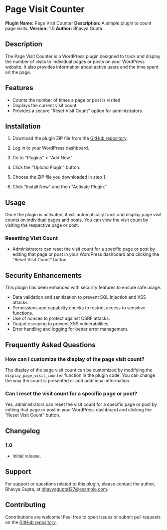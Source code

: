 # Page Visit Counter

**Plugin Name:** Page Visit Counter
**Description:** A simple plugin to count page visits.
**Version:** 1.0
**Author:** Bhavya Gupta

## Description

The Page Visit Counter is a WordPress plugin designed to track and display the number of visits to individual pages or posts on your WordPress website. It also provides information about active users and the time spent on the page.

## Features

- Counts the number of times a page or post is visited.
- Displays the current visit count.
- Provides a secure "Reset Visit Count" option for administrators.

## Installation

1. Download the plugin ZIP file from the [GitHub repository](https://github.com/Bhavya-gupta127/page-visit-counter-wordpress-plugin).

2. Log in to your WordPress dashboard.

3. Go to "Plugins" > "Add New."

4. Click the "Upload Plugin" button.

5. Choose the ZIP file you downloaded in step 1.

6. Click "Install Now" and then "Activate Plugin."

## Usage

Once the plugin is activated, it will automatically track and display page visit counts on individual pages and posts. You can view the visit count by visiting the respective page or post.

### Resetting Visit Count

- Administrators can reset the visit count for a specific page or post by editing that page or post in your WordPress dashboard and clicking the "Reset Visit Count" button.

## Security Enhancements

This plugin has been enhanced with security features to ensure safe usage:

- Data validation and sanitization to prevent SQL injection and XSS attacks.
- Permissions and capability checks to restrict access to sensitive functions.
- Use of nonces to protect against CSRF attacks.
- Output escaping to prevent XSS vulnerabilities.
- Error handling and logging for better error management.

## Frequently Asked Questions

### How can I customize the display of the page visit count?

The display of the page visit count can be customized by modifying the `display_page_visit_counter` function in the plugin code. You can change the way the count is presented or add additional information.

### Can I reset the visit count for a specific page or post?

Yes, administrators can reset the visit count for a specific page or post by editing that page or post in your WordPress dashboard and clicking the "Reset Visit Count" button.


## Changelog

### 1.0
- Initial release.

## Support

For support or questions related to this plugin, please contact the author, Bhavya Gupta, at [bhavyagupta127@example.com](mailto:bhavyagupta127@example.com).

## Contributing

Contributions are welcome! Feel free to open issues or submit pull requests on the [GitHub repository](https://github.com/Bhavya-gupta127/page-visit-counter-wordpress-plugin).
